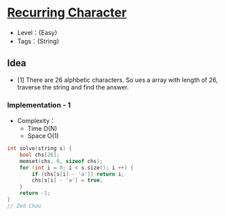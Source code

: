 # [Recurring Character](https://binarysearch.com/problems/Recurring-Character)

- Level：{Easy}
- Tags：{String}

## Idea

- [1] There are 26 alphbetic characters. So ues a array with length of 26, traverse the string and find the answer.

### Implementation - 1

- Complexity：
  - Time O(N)
  - Space O(1)

``` c++
int solve(string s) {
    bool chs[26];
    memset(chs, 0, sizeof chs);
    for (int i = 0; i < s.size(); i ++) {
        if (chs[s[i] - 'a']) return i;
        chs[s[i] - 'a'] = true;
    }
    return -1;
}
// Zed Chou
```


